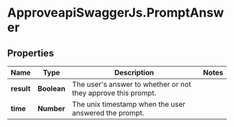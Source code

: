 # ApproveapiSwaggerJs.PromptAnswer

## Properties
Name | Type | Description | Notes
------------ | ------------- | ------------- | -------------
**result** | **Boolean** | The user&#39;s answer to whether or not they approve this prompt. | 
**time** | **Number** | The unix timestamp when the user answered the prompt. | 


